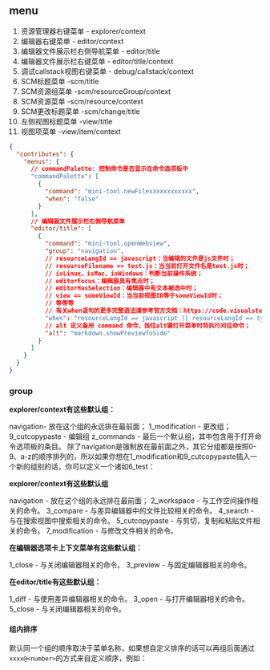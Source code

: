 ## menu

1. 资源管理器右键菜单 - explorer/context
2. 编辑器右键菜单 - editor/context
3. 编辑器文件展示栏右侧导航菜单 - editor/title
4. 编辑器文件展示栏右键菜单 - editor/title/context
5. 调试callstack视图右键菜单 - debug/callstack/context
6. SCM标题菜单 -scm/title
7. SCM资源组菜单 -scm/resourceGroup/context
8. SCM资源菜单 -scm/resource/context
9. SCM更改标题菜单 -scm/change/title
10. 左侧视图标题菜单 -view/title
11. 视图项菜单 -view/item/context

```json
{
  "contributes": {
    "menus": {
      // commandPalette: 控制命令是否显示在命令选项板中
      "commandPalette": [
        {
          "command": "mini-tool.newFilexxxxxxxxxxxx",
          "when": "false"
        }
      ],
      // 编辑器文件展示栏右侧导航菜单
      "editor/title": [
        {
          "command": "mini-tool.openWebview",
          "group": "navigation",
          // resourceLangId == javascript：当编辑的文件是js文件时；
          // resourceFilename == test.js：当当前打开文件名是test.js时；
          // isLinux、isMac、isWindows：判断当前操作系统；
          // editorFocus：编辑器具有焦点时；
          // editorHasSelection：编辑器中有文本被选中时；
          // view == someViewId：当当前视图ID等于someViewId时；
          // 等等等
          // 有关when语句的更多完整语法请参考官方文档：https://code.visualstudio.com/docs/getstarted/keybindings#_when-clause-contexts
          "when": "resourceLangId == javascript || resourceLangId == typescript",
          // alt 定义备用 command 命令，按住alt键打开菜单时将执行对应命令；
          "alt": "markdown.showPreviewToSide"
        }
      ]
    }
  }
}
```

### group

**explorer/context有这些默认组：**

navigation- 放在这个组的永远排在最前面；
1_modification - 更改组；
9_cutcopypaste - 编辑组
z_commands - 最后一个默认组，其中包含用于打开命令选项板的条目。
除了navigation是强制放在最前面之外，其它分组都是按照0-9、a-z的顺序排列的，所以如果你想在1_modification和9_cutcopypaste插入一个新的组别的话，你可以定义一个诸如6_test：

**explorer/context有这些默认组**

navigation - 放在这个组的永远排在最前面；
2_workspace - 与工作空间操作相关的命令。
3_compare - 与差异编辑器中的文件比较相关的命令。
4_search - 与在搜索视图中搜索相关的命令。
5_cutcopypaste - 与剪切，复制和粘贴文件相关的命令。
7_modification - 与修改文件相关的命令。

**在编辑器选项卡上下文菜单有这些默认组：**

1_close - 与关闭编辑器相关的命令。
3_preview - 与固定编辑器相关的命令。

**在editor/title有这些默认组：**

1_diff - 与使用差异编辑器相关的命令。
3_open - 与打开编辑器相关的命令。
5_close - 与关闭编辑器相关的命令。

#### 组内排序

默认同一个组的顺序取决于菜单名称，如果想自定义排序的话可以再组后面通过`xxxx@<number>`的方式来自定义顺序，例如：
